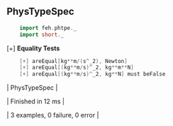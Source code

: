 ## PhysTypeSpec
  
```scala  
    import feh.phtpe._
    import short._
```

[+] __Equality Tests__ 
```scala 
    [+] areEqual[kg**m/(s^_2), Newton]
    [+] areEqual[(kg**m/s)^_2, kg**m**N]    
    [+] areEqual[(kg**m/s)^_2, kg**N] must beFalse
```
    
| PhysTypeSpec |

| Finished in 12 ms |

| 3 examples, 0 failure, 0 error |
